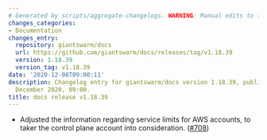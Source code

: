 ```yaml
---
# Generated by scripts/aggregate-changelogs. WARNING: Manual edits to this files will be overwritten.
changes_categories:
- Documentation
changes_entry:
  repository: giantswarm/docs
  url: https://github.com/giantswarm/docs/releases/tag/v1.18.39
  version: 1.18.39
  version_tag: v1.18.39
date: '2020-12-08T09:00:11'
description: Changelog entry for giantswarm/docs version 1.18.39, published on 08
  December 2020, 09:00.
title: docs release v1.18.39
---
```


- Adjusted the information regarding service limits for AWS accounts, to taker the control plane account into consideration. ([#708](https://github.com/giantswarm/docs/pull/708))

